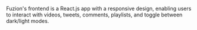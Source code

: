 Fuzion's frontend is a React.js app with a responsive design, enabling users to interact with videos, tweets, comments, playlists, and toggle between dark/light modes.